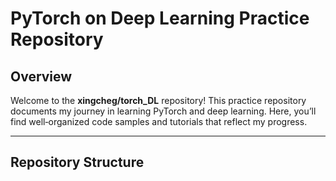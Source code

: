 # PyTorch on Deep Learning Practice Repository

## Overview

Welcome to the **xingcheg/torch_DL** repository! This practice repository documents my journey in learning PyTorch and deep learning. Here, you’ll find well‑organized code samples and tutorials that reflect my progress.

---
## Repository Structure
